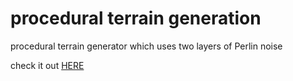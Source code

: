 # procedural terrain generation

procedural terrain generator which uses two layers of Perlin noise <br/>

check it out [HERE](https://ayushmantripathy.github.io/procedural_terrain_generation/)
